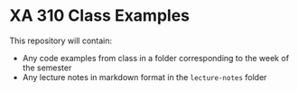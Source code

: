 # XA 310 Class Examples

This repository will contain:

- Any code examples from class in a folder corresponding to the week of
  the semester
- Any lecture notes in markdown format in the `lecture-notes` folder
